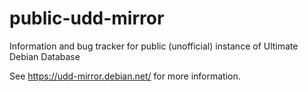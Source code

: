 public-udd-mirror
=================

Information and bug tracker for public (unofficial) instance of Ultimate Debian Database

See https://udd-mirror.debian.net/ for more information.
